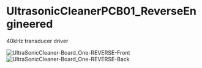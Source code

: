 
# UltrasonicCleanerPCB01_ReverseEngineered
40kHz transducer driver

![UltraSonicCleaner-Board_One-REVERSE-Front](https://user-images.githubusercontent.com/25697854/118898642-09ff3180-b8db-11eb-8f07-95eb366d7340.png)
![UltraSonicCleaner-Board_One-REVERSE-Back](https://user-images.githubusercontent.com/25697854/118898663-12f00300-b8db-11eb-90c3-31f450d811e5.png)

